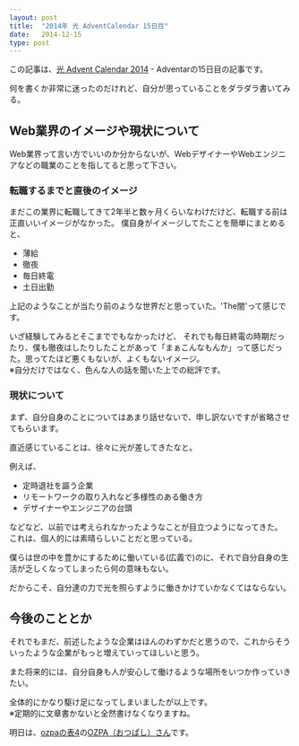 ```yaml
---
layout: post
title:  "2014年 光 AdventCalendar 15日目"
date:   2014-12-15
type: post
---
```


この記事は、[光 Advent Calendar 2014](http://www.adventar.org/calendars/371) - Adventarの15日目の記事です。

何を書くか非常に迷ったのだけれど、自分が思っていることをダラダラ書いてみる。

## Web業界のイメージや現状について
Web業界って言い方でいいのか分からないが、WebデザイナーやWebエンジニアなどの職業のことを指してると思って下さい。

### 転職するまでと直後のイメージ

まだこの業界に転職してきて2年半と数ヶ月くらいなわけだけど、転職する前は正直いいイメージがなかった。
僕自身がイメージしてたことを簡単にまとめると、

- 薄給
- 徹夜
- 毎日終電
- 土日出勤

上記のようなことが当たり前のような世界だと思っていた。'The闇'って感じです。

いざ経験してみるとそこまででもなかったけど、
それでも毎日終電の時期だったり、僕も徹夜はしたりしたことがあって「まぁこんなもんか」って感じだった。思ってたほど悪くもないが、よくもないイメージ。    
※自分だけではなく、色んな人の話を聞いた上での総評です。

### 現状について

まず、自分自身のことについてはあまり話せないで、申し訳ないですが省略させてもらいます。

直近感じていることは、徐々に光が差してきたなと。

例えば、

- 定時退社を謳う企業
- リモートワークの取り入れなど多様性のある働き方
- デザイナーやエンジニアの台頭

などなど、以前では考えられなかったようなことが目立つようになってきた。
これは、個人的には素晴らしいことだと思っている。

僕らは世の中を豊かにするために働いている(広義で)のに、それで自分自身の生活が乏しくなってしまったら何の意味もない。

だからこそ、自分達の力で光を照らすように働きかけていかなくてはならない。

## 今後のこととか

それでもまだ、前述したような企業はほんのわずかだと思うので、これからそういったような企業がもっと増えていってほしいと思う。

また将来的には、自分自身も人が安心して働けるような場所をいつか作っていきたい。

全体的にかなり駆け足になってしまいましたが以上です。    
※定期的に文章書かないと全然書けなくなりますね。

明日は、[ozpaの表4](http://ozpa-h4.com/)の[OZPA（おつぱし）さん](https://twitter.com/ozpa)です。


